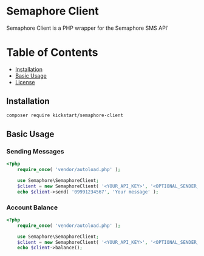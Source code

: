 # Semaphore Client

Semaphore Client is a PHP wrapper for the Semaphore SMS API'

# Table of Contents
 - [Installation](#installation)
 - [Basic Usage](#basic-usage)
 - [License](#license)

## Installation

```sh
composer require kickstart/semaphore-client
```

## Basic Usage

### Sending Messages
```php
<?php
    require_once( 'vendor/autoload.php' );

    use Semaphore\SemaphoreClient;
    $client = new SemaphoreClient( '<YOUR_API_KEY>', '<OPTIONAL_SENDER_ID' );
    echo $client->send( '09991234567', 'Your message' );

```

### Account Balance
```php
<?php
    require_once( 'vendor/autoload.php' );

    use Semaphore\SemaphoreClient;
    $client = new SemaphoreClient( '<YOUR_API_KEY>', '<OPTIONAL_SENDER_ID' );
    echo $client->balance();

```